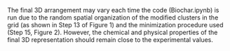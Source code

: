 The final 3D arrangement may vary each time the code (Biochar.ipynb) is run due to the random spatial organization of the modified clusters in the grid (as shown in Step 13 of Figure 1) and the minimization procedure used (Step 15, Figure 2). However, the chemical and physical properties of the final 3D representation should remain close to the experimental values.
